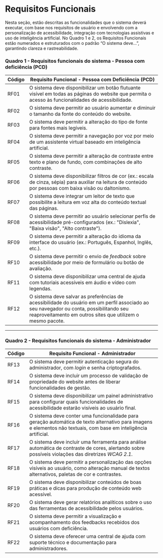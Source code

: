 # Requisitos Funcionais

Nesta seção, estão descritas as funcionalidades que o sistema deverá executar, com base nos requisitos de usuário e envolvendo com a personalização de acessibilidade, integração com tecnologias assistivas e uso de inteligência artificial. No Quadro 1 e 2, os Requisitos Funcionais estão numerados e estruturados com o padrão “O sistema deve...”, garantindo clareza e rastreabilidade.

### Quadro 1 - Requisitos funcionais do sistema - Pessoa com deficiência (PCD)

| **Código** | **Requisito Funcional - Pessoa com Deficiência (PCD)** |
| --- | --- |
| RF01 | O sistema deve disponibilizar um botão flutuante visível em todas as páginas do website que permita o acesso às funcionalidades de acessibilidade. |
| RF02 | O sistema deve permitir ao usuário aumentar e diminuir o tamanho da fonte do conteúdo do website. |
| RF03 | O sistema deve permitir a alteração do tipo de fonte para fontes mais legíveis. |
| RF04 | O sistema deve permitir a navegação por voz por meio de um assistente virtual baseado em inteligência artificial. |
| RF05 | O sistema deve permitir a alteração de contraste entre texto e plano de fundo, com combinações de alto contraste. |
| RF06 | O sistema deve disponibilizar filtros de cor (ex.: escala de cinza, sépia) para auxiliar na leitura de conteúdo por pessoas com baixa visão ou daltonismo. |
| RF07 | O sistema deve integrar um leitor de texto que possibilite a leitura em voz alta do conteúdo textual das páginas. |
| RF08 | O sistema deve permitir ao usuário selecionar perfis de acessibilidade pré-configurados (ex.: "Dislexia", "Baixa visão", "Alto contraste"). |
| RF09 | O sistema deve permitir a alteração do idioma da interface do usuário (ex.: Português, Espanhol, Inglês, etc.). |
| RF10 | O sistema deve permitir o envio de *feedback* sobre acessibilidade por meio de formulário ou botão de avaliação. |
| RF11 | O sistema deve disponibilizar uma central de ajuda com tutoriais acessíveis em áudio e vídeo com legendas. |
| RF12 | O sistema deve salvar as preferências de acessibilidade do usuário em um perfil associado ao seu navegador ou conta, possibilitando seu reaproveitamento em outros sites que utilizem o mesmo pacote. |

---

### Quadro 2 - Requisitos funcionais do sistema - Administrador

| **Código** | **Requisito Funcional - Administrador** |
| --- | --- |
| RF13 | O sistema deve permitir autenticação segura do administrador, com *login* e senha criptografados. |
| RF14 | O sistema deve incluir um processo de validação de propriedade do website antes de liberar funcionalidades de gestão. |
| RF15 | O sistema deve disponibilizar um painel administrativo para configurar quais funcionalidades de acessibilidade estarão visíveis ao usuário final. |
| RF16 | O sistema deve conter uma funcionalidade para geração automática de texto alternativo para imagens e elementos não textuais, com base em inteligência artificial. |
| RF17 | O sistema deve incluir uma ferramenta para análise automática de contraste de cores, alertando sobre possíveis violações das diretrizes *WCAG 2.1*. |
| RF18 | O sistema deve permitir a personalização das opções visíveis ao usuário, como alteração manual de textos alternativos, paletas de cor e contrastes. |
| RF19 | O sistema deve disponibilizar conteúdos de boas práticas e dicas para produção de conteúdo web acessível. |
| RF20 | O sistema deve gerar relatórios analíticos sobre o uso das ferramentas de acessibilidade pelos usuários. |
| RF21 | O sistema deve permitir a visualização e acompanhamento dos feedbacks recebidos dos usuários com deficiência. |
| RF22 | O sistema deve oferecer uma central de ajuda com suporte técnico e documentação para administradores. |